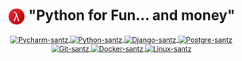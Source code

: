 <h1 align="center"><img src="lambda.png" alt="lambda" align="center" width="7%"/> "Python for Fun... and money"</h1>
     <a href="https://github.com/zbkllz">

     
<div align="center">
     <img align="center" alt="Pycharm-santz" height="40" width="40" src="https://upload.wikimedia.org/wikipedia/commons/1/1d/PyCharm_Icon.svg">
     <img align="center" alt="Python-santz" height="40" width="40" src="https://cdn-icons-png.flaticon.com/256/3098/3098090.png">
     <img align="center" alt="Django-santz" height="40" width="40" src="https://logodix.com/logo/1758841.png">
     <img align="center" alt="Postgre-santz" height="40" width="40" src="https://cdn-icons-png.flaticon.com/256/5968/5968342.png">
     <img align="center" alt="Git-santz" height="40" width="40"  src="https://www.vectorlogo.zone/logos/git-scm/git-scm-icon.svg">
     <img align="center" alt="Docker-santz" height="45" width="45" src="https://cdn-icons-png.flaticon.com/256/5969/5969059.png">
     <img align="center" alt="Linux-santz" height="40" width="40"  src="https://cdn-icons-png.flaticon.com/256/226/226772.png">



